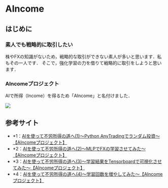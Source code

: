 # AIncome

## はじめに

### 素人でも戦略的に取引したい

株やFXの知識がないため，戦略的な取引ができない素人が多いと思います．私もその一人です．
そこで，強化学習の力を借りて戦略的に取引をしようと思います．



### AIncomeプロジェクト

AIで所得（Income）を得るため「AIncome」と名付けました．

![](https://hamaruki.com/wp-content/uploads/2022/08/スクリーンショット-2022-08-21-173848-1.jpg)



<h2 id="参考サイト">参考サイト</h2>


- *1：[AIを使って不労所得の道へ(1)～Python AnyTradingでランダム投資～【AIncomeプロジェクト】](https://hamaruki.com/2022/08/21/the_ai_unemployment_income_path_01/)
- *2：[AIを使って不労所得の道へ(2)～MLPでFXの学習させてみた～【AIncomeプロジェクト】](https://hamaruki.com/2022/08/21/the_ai_unemployment_income_path_02/)
- *3：[AIを使って不労所得の道へ(3)～学習結果をTensorboardで可視化させてみた～【AIncomeプロジェクト】](https://hamaruki.com/2022/08/21/the_ai_unemployment_income_path_03/)
- *4：[AIを使って不労所得の道へ(4)～学習回数を増やしてみた～【AIncomeプロジェクト】](https://hamaruki.com/2022/08/22/the_ai_unemployment_income_path_04/)
